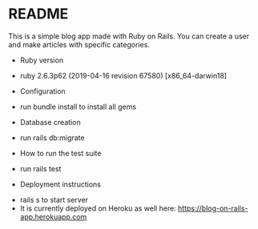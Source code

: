 # README

This is a simple blog app made with Ruby on Rails. You can create a user and make articles with specific categories. 

* Ruby version
- ruby 2.6.3p62 (2019-04-16 revision 67580) [x86_64-darwin18]

* Configuration
- run bundle install to install all gems

* Database creation
- run rails db:migrate

* How to run the test suite
- run rails test

* Deployment instructions
- rails s to start server
- It is currently deployed on Heroku as well here: https://blog-on-rails-app.herokuapp.com